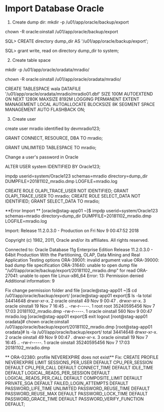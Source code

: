 # Import Database Oracle

1. Create dump dir:
mkdir -p /u01/app/oracle/backup/export

chown -R oracle:oinstall /u01/app/oracle/backup/export

SQL> CREATE directory dump_dir AS '/u01/app/oracle/backup/export';

SQL> grant write, read on directory dump_dir to system;

2. Create table space

mkdir -p /u01/app/oracle/oradata/mradio/

chown -R oracle:oinstall /u01/app/oracle/oradata/mradio/

CREATE TABLESPACE wala DATAFILE 
  '/u01/app/oracle/oradata/mradio/mradio01.dbf' SIZE 100M AUTOEXTEND ON NEXT 1280K MAXSIZE 8192M 
LOGGING 
PERMANENT 
EXTENT MANAGEMENT LOCAL AUTOALLOCATE 
BLOCKSIZE 8K 
SEGMENT SPACE MANAGEMENT AUTO 
FLASHBACK ON; 

3. Create user

create user mradio identified by devmradio123;

GRANT CONNECT, RESOURCE, DBA TO mradio;

GRANT UNLIMITED TABLESPACE TO mradio;

Change a user's password in Oracle

ALTER USER system IDENTIFIED BY Oracle123;

impdp userid=system/Oracle123 schemas=mradio directory=dump_dir DUMPFILE=20181102_mradio.dmp LOGFILE=mradio.log

CREATE ROLE OLAPI_TRACE_USER NOT IDENTIFIED;
GRANT OLAPI_TRACE_USER TO mradio;
CREATE ROLE SELECT_DATA NOT IDENTIFIED;
GRANT SELECT_DATA TO mradio;

**Error Import **
[oracle@stag-app01 ~]$ impdp userid=system/Oracle123 schemas=mradio directory=dump_dir DUMPFILE=20181102_mradio.dmp LOGFILE=mradio.log

Import: Release 11.2.0.3.0 - Production on Fri Nov 9 00:47:52 2018

Copyright (c) 1982, 2011, Oracle and/or its affiliates.  All rights reserved.

Connected to: Oracle Database 11g Enterprise Edition Release 11.2.0.3.0 - 64bit Production
With the Partitioning, OLAP, Data Mining and Real Application Testing options
ORA-39001: invalid argument value
ORA-39000: bad dump file specification
ORA-31640: unable to open dump file "/u01/app/oracle/backup/export/20181102_mradio.dmp" for read
ORA-27041: unable to open file
Linux-x86_64 Error: 13: Permission denied
Additional information: 9

Fix change permission folder and file
[oracle@stag-app01 ~]$ cd /u01/app/oracle/backup/export/
[oracle@stag-app01 export]$ ls -la
total 34414648
drwxr-xr-x. 2 oracle oinstall          49 Nov  9 00:47 .
drwxr-xr-x. 3 oracle oinstall          19 Nov  7 16:45 ..
-rw-r-----. 1 root   root     35240595456 Nov  7 17:03 20181102_mradio.dmp
-rw-r-----. 1 oracle oinstall         560 Nov  9 00:47 mradio.log
[oracle@stag-app01 export]$ exit
logout
[root@stag-app01 oradata]# chown oracle:oinstall /u01/app/oracle/backup/export/20181102_mradio.dmp
[root@stag-app01 oradata]# ls -la /u01/app/oracle/backup/export/
total 34414648
drwxr-xr-x. 2 oracle oinstall          49 Nov  9 00:47 .
drwxr-xr-x. 3 oracle oinstall          19 Nov  7 16:45 ..
-rw-r-----. 1 oracle oinstall 35240595456 Nov  7 17:03 20181102_mradio.dmp

** ORA-02380: profile NEVEREXPIRE does not exist**
Fix:
CREATE PROFILE NEVEREXPIRE LIMIT
SESSIONS_PER_USER DEFAULT
CPU_PER_SESSION DEFAULT
CPU_PER_CALL DEFAULT
CONNECT_TIME DEFAULT
IDLE_TIME DEFAULT
LOGICAL_READS_PER_SESSION DEFAULT
LOGICAL_READS_PER_CALL DEFAULT
COMPOSITE_LIMIT DEFAULT
PRIVATE_SGA DEFAULT
FAILED_LOGIN_ATTEMPTS DEFAULT
PASSWORD_LIFE_TIME UNLIMITED
PASSWORD_REUSE_TIME DEFAULT
PASSWORD_REUSE_MAX DEFAULT
PASSWORD_LOCK_TIME DEFAULT
PASSWORD_GRACE_TIME DEFAULT
PASSWORD_VERIFY_FUNCTION DEFAULT;
